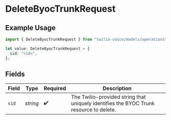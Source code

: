 # DeleteByocTrunkRequest

## Example Usage

```typescript
import { DeleteByocTrunkRequest } from "twilio-voice/models/operations";

let value: DeleteByocTrunkRequest = {
  sid: "<id>",
};
```

## Fields

| Field                                                                                  | Type                                                                                   | Required                                                                               | Description                                                                            |
| -------------------------------------------------------------------------------------- | -------------------------------------------------------------------------------------- | -------------------------------------------------------------------------------------- | -------------------------------------------------------------------------------------- |
| `sid`                                                                                  | *string*                                                                               | :heavy_check_mark:                                                                     | The Twilio-provided string that uniquely identifies the BYOC Trunk resource to delete. |